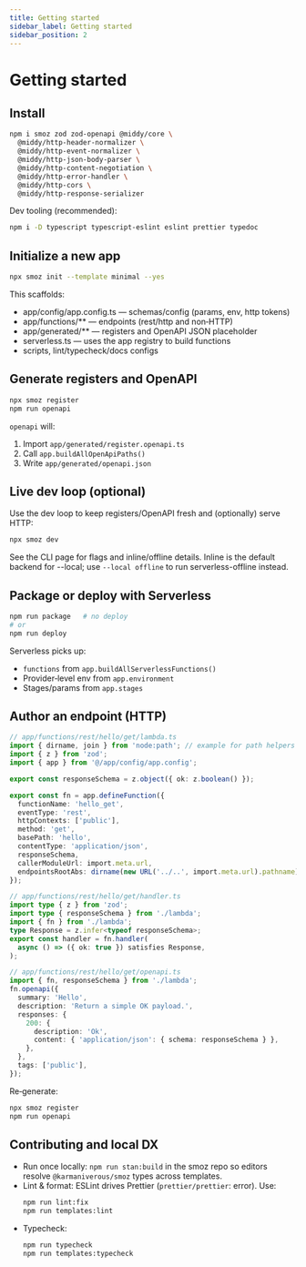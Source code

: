 ```yaml
---
title: Getting started
sidebar_label: Getting started
sidebar_position: 2
---
```


# Getting started

## Install

```bash
npm i smoz zod zod-openapi @middy/core \
  @middy/http-header-normalizer \
  @middy/http-event-normalizer \
  @middy/http-json-body-parser \
  @middy/http-content-negotiation \
  @middy/http-error-handler \
  @middy/http-cors \
  @middy/http-response-serializer
```

Dev tooling (recommended):

```bash
npm i -D typescript typescript-eslint eslint prettier typedoc
```

## Initialize a new app

```bash
npx smoz init --template minimal --yes
```

This scaffolds:

- app/config/app.config.ts — schemas/config (params, env, http tokens)
- app/functions/\*\* — endpoints (rest/http and non‑HTTP)
- app/generated/\*\* — registers and OpenAPI JSON placeholder
- serverless.ts — uses the app registry to build functions
- scripts, lint/typecheck/docs configs

## Generate registers and OpenAPI

```bash
npx smoz register
npm run openapi
```

`openapi` will:

1. Import `app/generated/register.openapi.ts`
2. Call `app.buildAllOpenApiPaths()`
3. Write `app/generated/openapi.json`

## Live dev loop (optional)

Use the dev loop to keep registers/OpenAPI fresh and (optionally) serve HTTP:

```bash
npx smoz dev
```

See the CLI page for flags and inline/offline details. Inline is the default backend for --local; use `--local offline` to run serverless-offline instead.

## Package or deploy with Serverless

```bash
npm run package   # no deploy
# or
npm run deploy
```

Serverless picks up:

- `functions` from `app.buildAllServerlessFunctions()`
- Provider‑level env from `app.environment`
- Stages/params from `app.stages`

## Author an endpoint (HTTP)

```ts
// app/functions/rest/hello/get/lambda.ts
import { dirname, join } from 'node:path'; // example for path helpers
import { z } from 'zod';
import { app } from '@/app/config/app.config';

export const responseSchema = z.object({ ok: z.boolean() });

export const fn = app.defineFunction({
  functionName: 'hello_get',
  eventType: 'rest',
  httpContexts: ['public'],
  method: 'get',
  basePath: 'hello',
  contentType: 'application/json',
  responseSchema,
  callerModuleUrl: import.meta.url,
  endpointsRootAbs: dirname(new URL('../..', import.meta.url).pathname),
});
```

```ts
// app/functions/rest/hello/get/handler.ts
import type { z } from 'zod';
import type { responseSchema } from './lambda';
import { fn } from './lambda';
type Response = z.infer<typeof responseSchema>;
export const handler = fn.handler(
  async () => ({ ok: true }) satisfies Response,
);
```

```ts
// app/functions/rest/hello/get/openapi.ts
import { fn, responseSchema } from './lambda';
fn.openapi({
  summary: 'Hello',
  description: 'Return a simple OK payload.',
  responses: {
    200: {
      description: 'Ok',
      content: { 'application/json': { schema: responseSchema } },
    },
  },
  tags: ['public'],
});
```

Re‑generate:

```bash
npx smoz register
npm run openapi
```

## Contributing and local DX

- Run once locally: `npm run stan:build` in the smoz repo so editors resolve
  `@karmaniverous/smoz` types across templates.
- Lint & format: ESLint drives Prettier (`prettier/prettier`: error). Use:
  ```bash
  npm run lint:fix
  npm run templates:lint
  ```
- Typecheck:
  ```bash
  npm run typecheck
  npm run templates:typecheck
  ```
